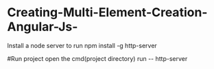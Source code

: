 # Creating-Multi-Element-Creation-Angular-Js-

Install a node server to run
npm install -g http-server 

#Run project
open the cmd(project directory)
run -- http-server